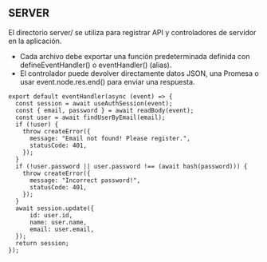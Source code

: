 ## SERVER
El directorio server/ se utiliza para registrar API y controladores de servidor en la aplicación.

 - Cada archivo debe exportar una función predeterminada definida con defineEventHandler() o eventHandler() (alias).
 - El controlador puede devolver directamente datos JSON, una Promesa o usar event.node.res.end() para enviar una respuesta.

``` 
export default eventHandler(async (event) => {
  const session = await useAuthSession(event);
  const { email, password } = await readBody(event);
  const user = await findUserByEmail(email);
  if (!user) {
    throw createError({
      message: "Email not found! Please register.",
      statusCode: 401,
    });
  }
  if (!user.password || user.password !== (await hash(password))) {
    throw createError({
      message: "Incorrect password!",
      statusCode: 401,
    });
  }
  await session.update({
      id: user.id,
      name: user.name,
      email: user.email,
  });
  return session;
});
```
